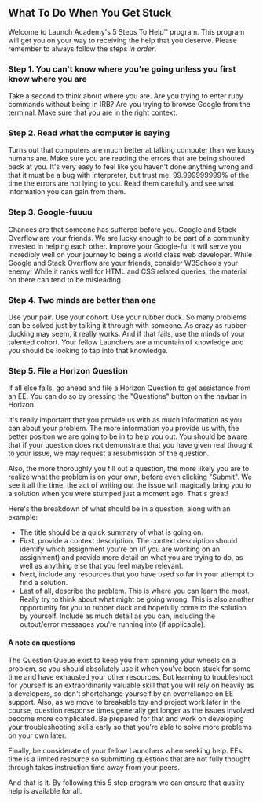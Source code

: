 ## What To Do When You Get Stuck

Welcome to Launch Academy's 5 Steps To Help&trade; program. This program will get you on your way to receiving the help that you deserve. Please remember to always follow the steps *in order*.

### Step 1. You can't know where you're going unless you first know where you are

Take a second to think about where you are. Are you trying to enter ruby commands without being in IRB? Are you trying to browse Google from the terminal. Make sure that you are in the right context.

### Step 2. Read what the computer is saying

Turns out that computers are much better at talking computer than we lousy humans are. Make sure you are reading the errors that are being shouted back at you. It's very easy to feel like you haven't done anything wrong and that it must be a bug with interpreter, but trust me. 99.999999999% of the time the errors are not lying to you. Read them carefully and see what information you can gain from them.

### Step 3. Google-fuuuu

Chances are that someone has suffered before you. Google and Stack Overflow are your friends. We are lucky enough to be part of a community invested in helping each other. Improve your Google-fu. It will serve you incredibly well on your journey to being a world class web developer. While Google and Stack Overflow are your friends, consider W3Schools your enemy! While it ranks well for HTML and CSS related queries, the material on there can tend to be misleading.

### Step 4. Two minds are better than one

Use your pair. Use your cohort. Use your rubber duck. So many problems can be solved just by talking it through with someone. As crazy as rubber-ducking may seem, it really works. And if that fails, use the minds of your talented cohort. Your fellow Launchers are a mountain of knowledge and you should be looking to tap into that knowledge.

### Step 5. File a Horizon Question

If all else fails, go ahead and file a Horizon Question to get assistance from an EE. You can do so by pressing the "Questions" button on the navbar in Horizon.

It's really important that you provide us with as much information as you can about your problem. The more information you provide us with, the better position we are going to be in to help you out. You should be aware that if your question does not demonstrate that you have given real thought to your issue, we may request a resubmission of the question.

Also, the more thoroughly you fill out a question, the more likely you are to realize what the problem is on your own, before even clicking "Submit". We see it all the time: the act of writing out the issue will magically bring you to a solution when you were stumped just a moment ago. That's great!

Here's the breakdown of what should be in a question, along with an example:

* The title should be a quick summary of what is going on.
* First, provide a context description. The context description should identify which assignment you're on (if you are working on an assignment) and provide more detail on what you are trying to do, as well as anything else that you feel maybe relevant.
* Next, include any resources that you have used so far in your attempt to find a solution.
* Last of all, describe the problem. This is where you can learn the most. Really try to think about what might be going wrong. This is also another opportunity for you to rubber duck and hopefully come to the solution by yourself. Include as much detail as you can, including the output/error messages you're running into (if applicable).

#### A note on questions

The Question Queue exist to keep you from spinning your wheels on a problem, so you should absolutely use it when you've been stuck for some time and have exhausted your other resources. But learning to troubleshoot for yourself is an extraordinarily valuable skill that you will rely on heavily as a developers, so don't shortchange yourself by an overreliance on EE support. Also, as we move to breakable toy and project work later in the course, question response times generally get longer as the issues involved become more complicated. Be prepared for that and work on developing your troubleshooting skills early so that you're able to solve more problems on your own later.

Finally, be considerate of your fellow Launchers when seeking help. EEs' time is a limited resource so submitting questions that are not fully thought through takes instruction time away from your peers.

And that is it. By following this 5 step program we can ensure that quality help is available for all.
